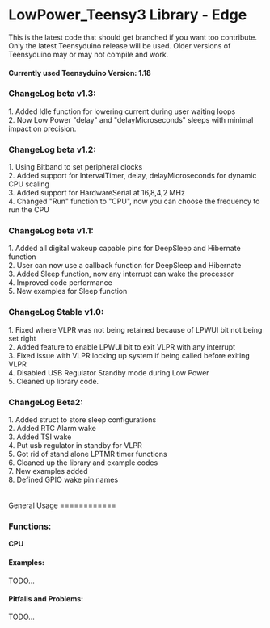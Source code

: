 LowPower_Teensy3 Library - Edge
========================
 This is the latest code that should get branched if you want too contribute. Only the latest Teensyduino release will be used. Older versions of Teensyduino may or may not compile and work.
 
<h4>Currently used Teensyduino Version: 1.18</h4> 

<h3>ChangeLog beta v1.3:</h3>
1.  Added Idle function for lowering current during user waiting loops<br>
2.  Now Low Power "delay" and "delayMicroseconds" sleeps with minimal impact on precision.<br>

<h3>ChangeLog beta v1.2:</h3>
1.  Using Bitband to set peripheral clocks<br>
2.  Added support for IntervalTimer, delay, delayMicroseconds for dynamic CPU scaling<br>
3.  Added support for HardwareSerial at 16,8,4,2 MHz<br>
4.  Changed "Run" function to "CPU", now you can choose the frequency to run the CPU<br>

<h3>ChangeLog beta v1.1:</h3>
1.  Added all digital wakeup capable pins for DeepSleep and Hibernate function<br>
2.  User can now use a callback function for DeepSleep and Hibernate<br>
3.  Added Sleep function, now any interrupt can wake the processor<br>
4.  Improved code performance<br>
5.  New examples for Sleep function<br>

<h3>ChangeLog Stable v1.0:</h3>
1.  Fixed where VLPR was not being retained because of LPWUI bit not being set right<br>
2.  Added feature to enable LPWUI bit to exit VLPR with any interrupt<br>
3.  Fixed issue with VLPR locking up system if being called before exiting VLPR<br>
4.  Disabled USB Regulator Standby mode during Low Power<br>
5.  Cleaned up library code.<br>

<h3>ChangeLog Beta2:</h3>
1.  Added struct to store sleep configurations<br>
2.  Added RTC Alarm wake<br>
3.  Added TSI wake<br>
4.  Put usb regulator in standby for VLPR<br>
5.  Got rid of stand alone LPTMR timer functions<br>
6.  Cleaned up the library and example codes<br>
7.  New examples added<br>
8.  Defined GPIO wake pin names<br>
<br></br>
General Usage
============
<h3>Functions:</h3>
<b>CPU</b>
<h4>Examples:</h4>
TODO...
<h4>Pitfalls and Problems:</h4>
TODO...